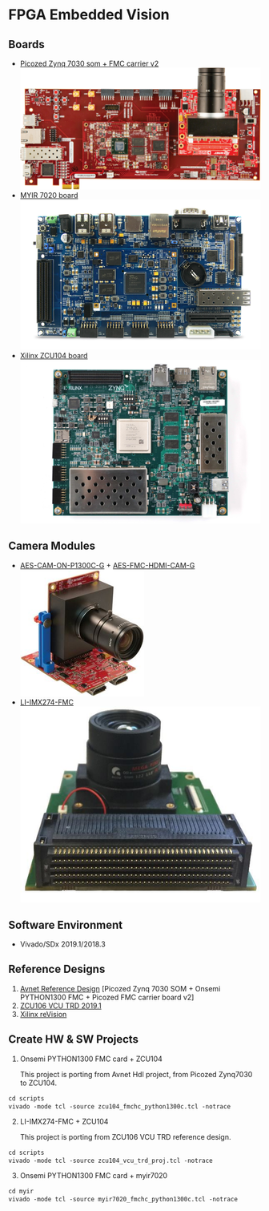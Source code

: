 # FPGA Embedded Vision
## Boards
* [Picozed Zynq 7030 som + FMC carrier v2](http://zedboard.org/product/picozed-fmc-carrier-card-v2)
![Ebedded Vision Kit](pictures/AES-PZ-EMBV-KIT-G-front_small.png)
* [MYIR 7020 board](http://www.myir-tech.com/product/myd_C7Z010_20.htm)
![MYIR 7020](pictures/MYD-C7Z010_20_2.png)
* [Xilinx ZCU104 board](https://www.xilinx.com/products/boards-and-kits/zcu104.html)
![ZCU104](pictures/zcu104.png)
## Camera Modules
* [AES-CAM-ON-P1300C-G](https://www.avnet.com/shop/us/products/avnet-engineering-services/aes-cam-on-p1300c-g-3074457345635221618/) + [AES-FMC-HDMI-CAM-G](https://www.avnet.com/shop/us/products/avnet-engineering-services/aes-fmc-hdmi-cam-g-3074457345635221625/)
![PYTHON1300](pictures/AES-FMC-HDMI-CAM-G-front-angle-onsmi-highres_web.jpg)
* [LI-IMX274-FMC](https://leopardimaging.com/product/csi-2-mipi-modules-i-pex/li-imx274mipi-fmc/)
![LI-IMX274-FMC](pictures/li-imx274-fmc.png)
## Software Environment
* Vivado/SDx 2019.1/2018.3
## Reference Designs
1. [Avnet Reference Design](https://github.com/Avnet/hdl) [Picozed Zynq  7030 SOM + Onsemi PYTHON1300 FMC + Picozed FMC carrier board v2]
2. [ZCU106 VCU TRD 2019.1](https://xilinx-wiki.atlassian.net/wiki/spaces/A/pages/112230447/Zynq+UltraScale+MPSoC+VCU+TRD+2019.1)
3. [Xilinx reVision](https://github.com/Xilinx/reVISION-Getting-Started-Guide)
## Create HW & SW Projects
1. Onsemi PYTHON1300 FMC card + ZCU104

   This project is porting from Avnet Hdl project, from Picozed Zynq7030 to ZCU104.
```shell
cd scripts
vivado -mode tcl -source zcu104_fmchc_python1300c.tcl -notrace
```
2. LI-IMX274-FMC + ZCU104

   This project is porting from ZCU106 VCU TRD reference design.
```shell
cd scripts
vivado -mode tcl -source zcu104_vcu_trd_proj.tcl -notrace
```
3. Onsemi PYTHON1300 FMC card + myir7020
```shell
cd myir
vivado -mode tcl -source myir7020_fmchc_python1300c.tcl -notrace
```
